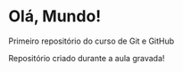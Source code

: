 # Olá, Mundo!
 Primeiro repositório do curso de Git e GitHub

Repositório criado durante a aula gravada!